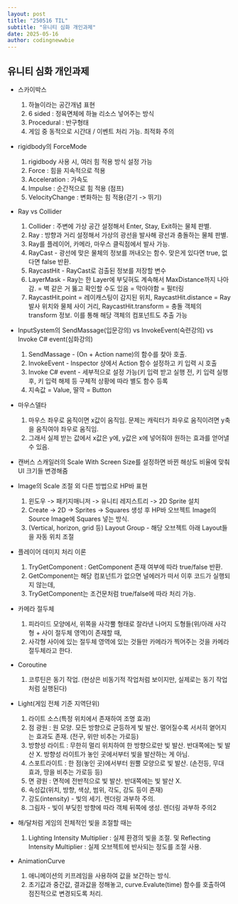 ```yaml
---
layout: post
title: "250516 TIL"
subtitle: "유니티 심화 개인과제"
date: 2025-05-16
author: codingnewwbie
---
```

## 유니티 심화 개인과제
- 스카이박스
  1. 하늘이라는 공간개념 표현
  2. 6 sided : 정육면체에 하늘 리소스 넣어주는 방식
  3. Procedural : 반구형태
  4. 게임 중 동적으로 시간대 / 이벤트 처리 가능. 최적화 주의

  
- rigidbody의 ForceMode
  1. rigidbody 사용 시, 여러 힘 적용 방식 설정 가능
  2. Force : 힘을 지속적으로 적용
  3. Acceleration : 가속도
  4. Impulse : 순간적으로 힘 적용 (점프)
  5. VelocityChange : 변화하는 힘 적용(걷기 -> 뛰기)


- Ray vs Collider
  1. Collider : 주변에 가상 공간 설정해서 Enter, Stay, Exit하는 물체 판별.
  2. Ray : 방향과 거리 설정해서 가상의 광선을 발사해 광선과 충돌하는 물체 판별.
  3. Ray를 플레이어, 카메라, 마우스 클릭점에서 발사 가능.
  4. RayCast - 광선에 맞은 물체의 정보를 꺼내오는 함수. 맞은게 있다면 true, 없다면 false 반환.
  5. RaycastHit - RayCast로 검출된 정보를 저장할 변수
  6. LayerMask - Ray는 한 Layer에 부딪혀도 계속해서 MaxDistance까지 나아감. = 벽 같은 거 뚫고 확인할 수도 있음 = 막아야함 = 필터링
  7. RaycastHit.point = 레이캐스팅이 감지된 위치, RaycastHit.distance = Ray 발사 위치와 물체 사이 거리, RaycastHit.transform = 충돌 객체의 transform 정보. 이를 통해 해당 객체의 컴포넌트도 추출 가능


- InputSystem의 SendMassage(입문강의) vs InvokeEvent(숙련강의) vs Invoke C# event(심화강의)
  1. SendMassage - (On + Action name)의 함수를 찾아 호출.
  2. InvokeEvent - Inspector 상에서 Action 함수 설정하고 키 입력 시 호출
  3. Invoke C# event - 세부적으로 설정 가능(키 입력 받고 실행 전, 키 입력 실행 후, 키 입력 해제 등 구체적 상황에 따라 별도 함수 등록
  4. 지속값 = Value, 딸깍 = Button


- 마우스델타
  1. 마우스 좌우로 움직이면 x값이 움직임. 문제는 캐릭터가 좌우로 움직이려면 y축을 움직여야 좌우로 움직임.
  2. 그래서 실제 받는 값에서 x값은 y에, y값은 x에 넣어줘야 원하는 효과를 얻어낼 수 있음.


- 캔버스 스캐일러의 Scale With Screen Size를 설정하면 바뀐 해상도 비율에 맞춰 UI 크기들 변경해줌


- Image의 Scale 조절 외 다른 방법으로 HP바 표현
  1. 윈도우 -> 패키지매니저 -> 유니티 레지스트리 -> 2D Sprite 설치
  2. Create -> 2D -> Sprites -> Squares 생성 후 HP바 오브젝트 Image의 Source Image에 Squares 넣는 방식.
  3. (Vertical, horizon, grid 등) Layout Group - 해당 오브젝트 아래 Layout들을 자동 위치 조절


- 플레이어 데미지 처리 이론
  1. TryGetComponent : GetComponent 존재 여부에 따라 true/false 반환.
  2. GetComponent는 해당 컴포넌트가 없으면 널에러가 떠서 이후 코드가 실행되지 않는데,
  3. TryGetComponent는 조건문처럼 true/false에 따라 처리 가능.


- 카메라 절두체
  1. 피라미드 모양에서, 위쪽을 사각뿔 형태로 잘라낸 나머지 도형들(위/아래 사각형 + 사이 절두체 영역)이 존재할 때,
  2. 사각형 사이에 있는 절두체 영역에 있는 것들만 카메라가 찍어주는 것을 카메라 절두체라고 한다.


- Coroutine
  1. 코루틴은 동기 작업. (현상은 비동기적 작업처럼 보이지만, 실제로는 동기 작업처럼 실행된다)


- Light(게임 전체 기준 지역단위)
  1. 라이트 소스(특정 위치에서 존재하여 조명 효과)
  2. 점 광원 : 원 모양. 모든 방향으로 균등하게 빛 발산. 멀어질수록 서서히 옅어지는 효과도 존재. (전구, 위만 비추는 가로등)
  3. 방향성 라이트 : 무한히 멀리 위치하여 한 방향으로만 빛 발산. 반대쪽에는 빛 발산 X. 방향성 라이트가 놓인 곳에서부터 빛을 발산하는 게 아님.
  4. 스포트라이트 : 한 점(놓인 곳)에서부터 원뿔 모양으로 빛 발산. (손전등, 무대 효과, 땅을 비추는 가로등 등)
  5. 면 광원 : 면적에 전반적으로 빛 발산. 반대쪽에는 빛 발산 X.
  6. 속성값(위치, 방향, 색상, 범위, 각도, 강도 등이 존재)
  7. 강도(intensity) - 빛의 세기. 렌더링 과부하 주의.
  8. 그림자 - 빛이 부딪힌 방향에 따라 객체 뒤쪽에 생성. 렌더링 과부하 주의2

- 해/달처럼 게임의 전체적인 빛을 조절할 때는
  1. Lighting Intensity Multiplier : 실제 환경의 빛을 조절. 및 Reflecting Intensity Multiplier : 실제 오브젝트에 반사되는 정도를 조절 사용.

- AnimationCurve
  1. 애니메이션의 키프레임을 사용하여 값을 보간하는 방식.
  2. 초기값과 중간값, 결과값을 정해놓고, curve.Evalute(time) 함수를 호출하여 점진적으로 변경되도록 처리.

